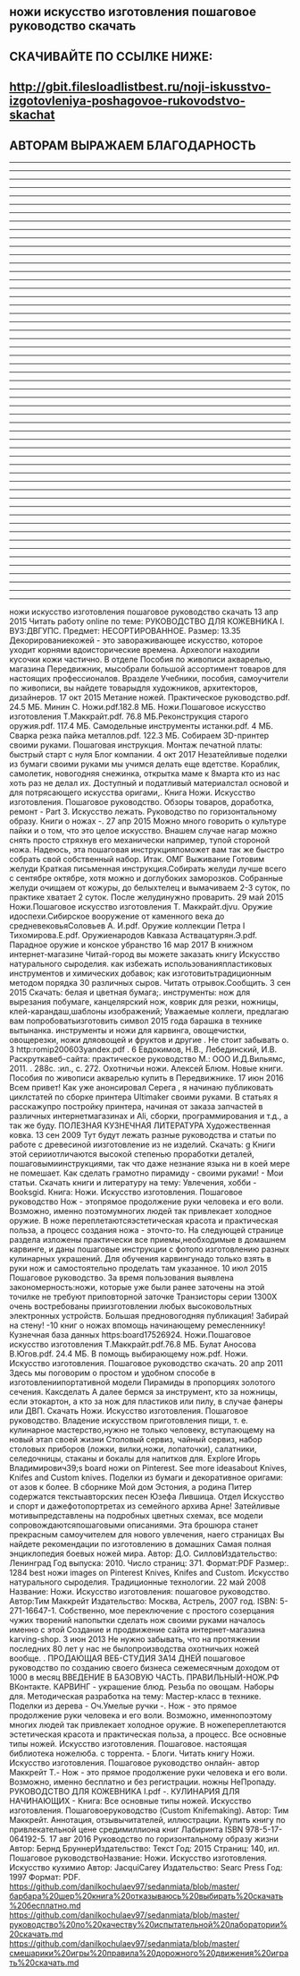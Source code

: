 ножи искусство изготовления пошаговое руководство скачать
--------------------------------------------------
СКАЧИВАЙТЕ ПО ССЫЛКЕ НИЖЕ:
--------------------------------------------------
http://gbit.filesloadlistbest.ru/noji-iskusstvo-izgotovleniya-poshagovoe-rukovodstvo-skachat
--------------------------------------------------
АВТОРАМ ВЫРАЖАЕМ БЛАГОДАРНОСТЬ
--------------------------------------------------
--------------------------------------------------
--------------------------------------------------
--------------------------------------------------
--------------------------------------------------
--------------------------------------------------
--------------------------------------------------
--------------------------------------------------
--------------------------------------------------
--------------------------------------------------
--------------------------------------------------
--------------------------------------------------
--------------------------------------------------
--------------------------------------------------
--------------------------------------------------
--------------------------------------------------
--------------------------------------------------
--------------------------------------------------
--------------------------------------------------
--------------------------------------------------
--------------------------------------------------
--------------------------------------------------
--------------------------------------------------
--------------------------------------------------
--------------------------------------------------
--------------------------------------------------
--------------------------------------------------
--------------------------------------------------
--------------------------------------------------
--------------------------------------------------
--------------------------------------------------
--------------------------------------------------
--------------------------------------------------
--------------------------------------------------
--------------------------------------------------
--------------------------------------------------
--------------------------------------------------
--------------------------------------------------
--------------------------------------------------
--------------------------------------------------
--------------------------------------------------
--------------------------------------------------
--------------------------------------------------
--------------------------------------------------
--------------------------------------------------
--------------------------------------------------
--------------------------------------------------
--------------------------------------------------
--------------------------------------------------
--------------------------------------------------
--------------------------------------------------
--------------------------------------------------
--------------------------------------------------
--------------------------------------------------
ножи искусство изготовления пошаговое руководство скачать 13 апр 2015  Читать работу online по теме: РУКОВОДСТВО ДЛЯ КОЖЕВНИКА I. ВУЗ:ДВГУПС. Предмет: НЕСОРТИРОВАННОЕ. Размер: 13.35  Декорированиекожей - это завораживающее искусство, которое уходит корнями вдоисторические времена. Археологи находили кусочки кожи частично. В отделе Пособия по живописи акварелью, магазина Передвижник, мысобрали большой ассортимент товаров для настоящих профессионалов. Вразделе Учебники, пособия, самоучители по живописи, вы найдете товарыдля художников, архитекторов, дизайнеров. 17 окт 2015  Метание ножей. Практическое руководство.pdf. 24.5 МБ. Минин С. Ножи.pdf.182.8 МБ. Ножи.Пошаговое искусство изготовления Т.Маккрайт.pdf. 76.8 МБ.Реконструкция старого оружия.pdf. 117.4 МБ. Самодельные инструменты истанки.pdf. 4 МБ. Сварка резка пайка металлов.pdf. 122.3 МБ. Собираем 3D-принтер своими руками. Пошаговая инструкция. Монтаж печатной платы: быстрый старт с нуля  Блог компании. 4 окт 2017  Незатейливые поделки из бумаги своими руками мы учимся делать еще вдетстве. Кораблик, самолетик, новогодняя снежинка, открытка маме к 8марта  кто из нас хоть раз не делал их. Доступный и податливый материалстал основой и для потрясающего искусства оригами,. Книга Ножи. Искусство изготовления. Пошаговое руководство. Обзоры товаров, доработка, ремонт - Part 3. Искусство лежать. Руководство по горизонтальному образу. Книги о ножах -. 27 апр 2015  Можно много говорить о культуре пайки и о том, что это целое искусство.  Внашем случае нагар можно снять просто стряхнув его механически например, тупой стороной ножа.  Надеюсь, эта пошаговая инструкцияпоможет вам так же быстро собрать свой собственный набор. Итак. ОМГ Выживание Готовим желуди Краткая письменная инструкция.Собирать желуди лучше всего с сентябре  октябре, хотя можно и доглубоких заморозков. Собранные желуди очищаем от кожуры, до белыхтелец и вымачиваем 2-3 суток, по практике хватает 2 суток. После желудинужно проварить. 29 май 2015  Ножи.Пошаговое искусство изготовления Т. Маккрайт.djvu. Оружие идоспехи.Сибирское вооружение от каменного века до средневековьяСоловьев А. И.pdf. Оружие коллекции Петра I Тихомирова.Е.pdf. Оружиенародов Кавказа Аствацатурян.Э.pdf. Парадное оружие и конское убранство
16 мар 2017  В книжном интернет-магазине Читай-город вы можете заказать книгу Искусство натурального сыроделия.  как избежать использованияпластиковых инструментов и химических добавок; как изготовитьтрадиционным методом порядка 30 различных сыров. Читать отрывок.Сообщить. 3 сен 2015  Скачать:  белая и цветная бумага;.  инструменты: нож для вырезания побумаге, канцелярский нож, коврик для резки, ножницы, клей-карандаш,шаблоны изображений;  Уважаемые коллеги, предлагаю вам попробоватьизготовить символ 2015 года барашка в технике вытынанка. инструменты и ножи для карвинга, овощечистки, овощерезки, ножи дляовощей и фруктов и другие . Не стоит забывать о. 3 http:romip200603yandex.pdf . 6 Евдокимов, Н.В., Лебединский, И.В.  Раскруткавеб-сайта: практическое руководство  М.: ООО И.Д.Вильямс, 2011. . 288с. :ил., с. 272. Охотничьи ножи. Алексей Блюм. Новые книги. Пособия по живописи акварелью купить в Передвижнике. 17 июн 2016  Всем привет! Как уже анонсировал Серега , я начинаю публиковать циклстатей по сборке принтера Ultimaker своими руками. В статьях я расскажупро постройку принтера, начиная от заказа запчастей в различных интернетмагазинах и Ali, сборки, программирования и т.д., а так же буду. ПОЛЕЗНАЯ КУЗНЕЧНАЯ ЛИТЕРАТУРА  Художественная ковка. 13 сен 2009  Тут будут лежать разные руководства и статьи по работе с древесиной иизготовление из не изделий.  Скачать: g  Книги этой серииотличаются высокой степенью проработки деталей, пошаговымиинструкциями, так что даже незнание языка ни в коей мере не помешает. Как сделать грамотно пирамиду - своими руками! - Мои статьи. Скачать книги и литературу на тему: Увлечения, хобби - Booksgid. Книга: Ножи. Искусство изготовления. Пошаговое руководство Нож - этопрямое продолжение руки человека и его воли. Возможно, именно поэтомумногих людей так привлекает холодное оружие. В ноже переплетаютсяэстетическая красота и практическая польза, а процесс создания ножа - эточто-то. На следующей странице раздела изложены практически все приемы,необходимые в домашнем карвинге, и даны пошаговые инструкции с фотопо изготовлению разных кулинарных украшений. Для обучения карвингунадо только взять в руки нож и самостоятельно проделать там указанное.
10 июл 2015  Пошаговое руководство.  За время пользования выявлена закономерность:ножи, которые уже были ранее заточены на этой точилке не требуют приповторной заточке  Транзисторы серии 1300X очень востребованы приизготовлении любых высоковольтных электронных устройств. Большая предновогодняя публикация! Забирай на стену! -10 книг о ножах впомощь начинающему ремесленнику! Кузнечная база данных https:board17526924. Ножи.Пошаговое искусство изготовления Т.Маккрайт.pdf.76.8 МБ. Булат Аносова В.Югов.pdf. 24.4 МБ. В помощь выбирающему нож.pdf. Ножи. Искусство изготовления. Пошаговое руководство скачать. 20 апр 2011  Здесь мы поговорим о простом и удобном способе в изготовлениипортативной модели Пирамиды в пропорциях золотого сечения. Каксделать  А далее бермся за инструмент,  кто за ножницы, если этокартон, а кто за нож для пластиков или пилу, в случае фанеры или ДВП. Скачать Ножи. Искусство изготовления. Пошаговое руководство. Владение искусством приготовления пищи, т. е. кулинарное мастерство,нужно не только человеку, вступающему на новый этап своей жизни Столовый сервиз, чайный сервиз, набор столовых приборов (ложки, вилки,ножи, лопаточки), салатники, селедочницы, стаканы и бокалы для напитков для. Explore Игорь Владимирович39;s board ножи on Pinterest.  See more ideasabout Knives, Knifes and Custom knives. Поделки из бумаги и декоративное оригами: от азов к более. В сборнике Мой дом Эстония, а родина Питер содержатся текстыавторских песен Юзефа Лившица. Отдел Искусство и спорт  и дажефотопортретах из семейного архива Арне! Затейливые мотивыпредставлены на подробных цветных схемах, все модели сопровождаютсяпошаговыми описаниями. Эта брошюра станет прекрасным самоучителем для нового увлечения, наего страницах Вы найдете рекомендации по изготовлению в домашних Самая полная энциклопедия боевых ножей мира. Автор: Д.О. СилловИздательство: Ленинград Год выпуска: 2010. Число страниц: 371. Формат:PDF Размер:. 1284 best ножи images on Pinterest  Knives, Knifes and Custom. Искусство натурального сыроделия. Традиционные технологии. 22 май 2008  Название: Ножи. Искусство изготовления: пошаговое руководство. Автор:Тим Маккрейт Издательство: Москва, Астрель, 2007 год. ISBN: 5-271-16647-1. Собственно, мое переключение с простого созерцания чужих творений напопытки сделать нож своими руками началось именно с этой
Создание и продвижение сайта интернет-магазина karving-shop. 3 июн 2013  Не нужно забывать, что на протяжении последних 80 лет у нас не былопроизводства охотничьих ножей вообще. . ПРОДАЮЩАЯ ВЕБ-СТУДИЯ ЗА14 ДНЕЙ пошаговое руководство по созданию своего бизнеса сежемесячным доходом от 1000  в месяц ВВЕДЕНИЕ В БАЗОВУЮ ЧАСТЬ. ПРАВИЛЬНЫЙ-НОЖ.РФ   ВКонтакте. КАРВИНГ - украшение блюд. Резьба по овощам. Наборы для. Методическая разработка на тему: Мастер-класс в технике. Поделки из дерева - Оч.Умелые ручки -. Нож - это прямое продолжение руки человека и его воли. Возможно, именнопоэтому многих людей так привлекает холодное оружие. В ножепереплетаются эстетическая красота и практическая польза, а процесс. Все основные типы ножей. Искусство изготовления. Пошаговое. настоящая библиотека ножелюба. с торрента. - Блоги. Читать книгу Ножи. Искусство изготовления. Пошаговое руководство онлайн- автор Маккрейт Т.- Нож - это прямое продолжение руки человека и его воли. Возможно, именно бесплатно и без регистрации. ножны  НеПропаду. РУКОВОДСТВО ДЛЯ КОЖЕВНИКА I.pdf -. КУЛИНАРИЯ ДЛЯ НАЧИНАЮЩИХ -
Книга: Все основные типы ножей. Искусство изготовления. Пошаговоеруководство (Custom Knifemaking). Автор: Тим Маккрейт. Аннотация, отзывычитателей, иллюстрации. Купить книгу по привлекательной цене средимиллиона книг Лабиринта  ISBN 978-5-17-064192-5. 17 авг 2016  Руководство по горизонтальному образу жизни Автор: Бернд БруннерИздательство: Текст Год: 2015 Страниц: 140, ил.  Пошаговое руководствоНазвание: Ножи. Искусство изготовления.  Искусство кухимио Автор: JacquiCarey Издательство: Searc Press Год: 1997 Формат: PDF.
https://github.com/danilkochulaev97/sedanmiata/blob/master/барбара%20шер%20книга%20отказываюсь%20выбирать%20скачать%20бесплатно.md
https://github.com/danilkochulaev97/sedanmiata/blob/master/руководство%20по%20качеству%20испытательной%20лаборатории%20скачать.md
https://github.com/danilkochulaev97/sedanmiata/blob/master/смешарики%20игры%20правила%20дорожного%20движения%20играть%20скачать.md
